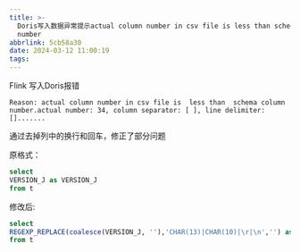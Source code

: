 ```yaml
---
title: >-
  Doris写入数据异常提示actual column number in csv file is less than schema column
  number
abbrlink: 5cb58a30
date: 2024-03-12 11:00:19
tags:
---
```




Flink 写入Doris报错

```
Reason: actual column number in csv file is  less than  schema column number.actual number: 34, column separator: [	], line delimiter: [].......
```



通过去掉列中的换行和回车，修正了部分问题

原格式：

```sql
select 
VERSION_J as VERSION_J
from t
```

修改后:

```sql
select 
REGEXP_REPLACE(coalesce(VERSION_J, ''),'CHAR(13)|CHAR(10)|\r|\n','') as VERSION_J
from t
```




